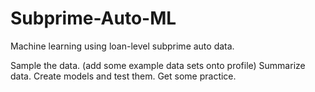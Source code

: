 # Subprime-Auto-ML
Machine learning using loan-level subprime auto data. 

Sample the data. (add some example data sets onto profile)
Summarize data.
Create models and test them. 
Get some practice.



